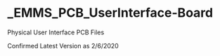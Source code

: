 # _EMMS_PCB_UserInterface-Board
Physical User Interface PCB Files
<p>Confirmed Latest Version as 2/6/2020
